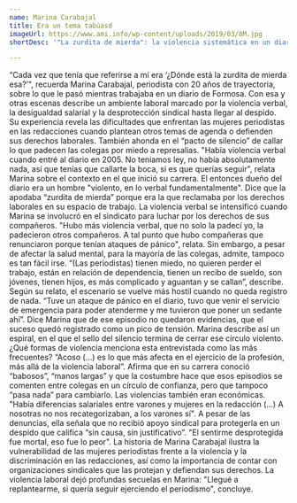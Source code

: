 ```yaml
---
name: Marina Carabajal
title: Era un tema tabúasd
imageUrl: https://www.ami.info/wp-content/uploads/2019/03/8M.jpg
shortDesc: '"La zurdita de mierda": la violencia sistemática en un diario Formosa'

---
```



“Cada vez que tenía que referirse a mí era ‘¿Dónde está la zurdita de mierda esa?’", recuerda Marina Carabajal, periodista con 20 años de trayectoria, sobre lo que le pasó mientras trabajaba  en un diario de Formosa. Con esa y otras escenas describe un ambiente laboral marcado por la violencia verbal, la desigualdad salarial y la desprotección sindical hasta llegar al despido. Su experiencia revela las dificultades que enfrentan las mujeres  periodistas en las redacciones cuando plantean otros temas de agenda o defienden sus derechos laborales. También ahonda en el “pacto de silencio” de callar lo que padecen las colegas por miedo a represalias.
"Había violencia verbal cuando entré al diario en 2005. No teníamos ley, no había absolutamente nada, así que tenías que callarte la boca, si es que querías seguir", relata Marina sobre el contexto en el que inició su carrera. El entonces dueño del diario era un hombre "violento, en lo verbal fundamentalmente". Dice que la apodaba “zurdita de mierda” porque era la que reclamaba por los derechos laborales en su espacio de trabajo. 
La violencia verbal se intensificó cuando Marina se involucró en el sindicato para luchar por los derechos de sus compañeros. "Hubo más violencia verbal, que no solo la padecí yo, la padecieron otros compañeros. A tal punto que hubo compañeras que renunciaron porque tenían ataques de pánico", relata.
Sin embargo,  a pesar de afectar la salud mental, para la mayoría de las colegas, admite,  tampoco es tan fácil irse. “(Las periodistas) tienen miedo, no quieren perder el trabajo, están en relación de dependencia, tienen un recibo de sueldo, son jóvenes, tienen hijos, es más complicado y aguantan y se callan”, describe. 
Según su relato, el escenario se vuelve más hostil cuando no queda registro de nada. “Tuve un ataque de pánico en el diario, tuvo que venir el servicio de emergencia para poder atenderme y me tuvieron que poner un sedante ahí”. Dice Marina que de ese episodio no quedaron evidencias, que el suceso quedó registrado como un pico de tensión. Marina describe así un espiral, en el que el sello del silencio termina de cerrar ese círculo violento.  
¿Qué formas de violencia menciona esta entrevistada como las más frecuentes? “Acoso (...) es lo que más afecta en el ejercicio de la profesión, más allá de la violencia laboral”. Afirma que en su carrera conoció “babosos”, “manos largas” y que la costumbre hace que esos episodios se comenten entre colegas en un círculo de confianza, pero que tampoco “pasa nada” para cambiarlo.
Las violencias también eran económicas. "Había diferencias salariales entre varones y mujeres en la redacción (...) A nosotras no nos recategorizaban, a los varones sí".
A pesar de las denuncias, ella señala que no recibió apoyo sindical para protegerla en un despido que califica “sin causa, sin justificativo”. "El sentirme desprotegida fue mortal, eso fue lo peor".
La historia de Marina Carabajal ilustra la vulnerabilidad de las mujeres periodistas frente a la violencia y la discriminación en las redacciones, así como la importancia de contar con organizaciones sindicales que las protejan y defiendan sus derechos. La violencia laboral dejó profundas secuelas en Marina: "Llegué a replantearme, si quería seguir ejerciendo el periodismo", concluye. 

